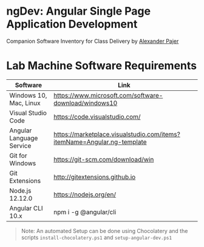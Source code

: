 # ngDev: Angular Single Page Application Development

Companion Software Inventory for Class Delivery by [Alexander Pajer](https://www.integrations.at/kontakt.aspx)

# Lab Machine Software Requirements

| Software                 | Link                                                                    |
| ------------------------ | ----------------------------------------------------------------------- |
| Windows 10, Mac, Linux   | https://www.microsoft.com/software-download/windows10                   |
| Visual Studio Code       | https://code.visualstudio.com/                                          |
| Angular Language Service | https://marketplace.visualstudio.com/items?itemName=Angular.ng-template |
| Git for Windows          | https://git-scm.com/download/win                                        |
| Git Extensions           | http://gitextensions.github.io                                          |
| Node.js 12.12.0          | https://nodejs.org/en/                                                  |
| Angular CLI 10.x         | npm i -g @angular/cli                                                   |

>Note: An automated Setup can be done using Chocolatery and the scripts `install-chocolatery.ps1` and `setup-angular-dev.ps1`